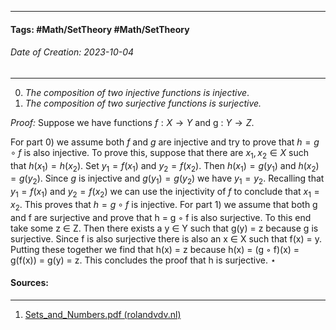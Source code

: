 __________________________________________________________________________
#### **Tags:** #Math/SetTheory #Math/SetTheory 
###### *Date of Creation: 2023-10-04*
__________________________________________________________________________

0. *The composition of two injective functions is injective*. 
1. *The composition of two surjective functions is surjective.*

*Proof:* Suppose we have functions $f : X → Y$ and g : $Y → Z$. 

For part 0) we assume both $f$ and $g$ are injective and try to prove that $h = g \circ f$ is also injective. To prove this, suppose that there are $x_1, x_2 ∈ X$ such that $h(x_1) = h(x_2)$. Set $y_1 = f(x_1)$ and $y_2 = f(x_2)$. Then $h(x_1) = g(y_1$) and $h(x_2) = g(y_2)$. Since $g$ is injective and $g(y_1) = g(y_2)$ we have $y_1 = y_2$. Recalling that $y_1 = f(x_1)$ and $y_2 = f(x_2)$ we can use the injectivity of $f$ to conclude that $x_1 = x_2$. This proves that $h = g \circ f$ is injective. For part 1) we assume that both g and f are surjective and prove that h = g ◦ f is also surjective. To this end take some z ∈ Z. Then there exists a y ∈ Y such that g(y) = z because g is surjective. Since f is also surjective there is also an x ∈ X such that f(x) = y. Putting these together we find that h(x) = z because h(x) = (g ◦ f)(x) = g(f(x)) = g(y) = z. This concludes the proof that h is surjective. $\star$
#### Sources:
__________________________________________________________________________
1. [Sets_and_Numbers.pdf (rolandvdv.nl)](https://www.rolandvdv.nl/Sets_and_Numbers.pdf)